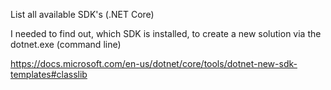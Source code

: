 List all available SDK's (.NET Core)

I needed to find out, which SDK is installed, to create a new solution via the dotnet.exe (command line)

https://docs.microsoft.com/en-us/dotnet/core/tools/dotnet-new-sdk-templates#classlib
